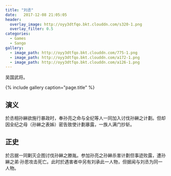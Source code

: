 ```yaml
---
title: "刘丞"
date:   2017-12-08 21:05:05
header:
  overlay_image: http://oyy3dtfqo.bkt.clouddn.com/s320-1.png
  overlay_filter: 0.5
categories:
  - Games
  - Sango
gallery:
  - image_path: http://oyy3dtfqo.bkt.clouddn.com/775-1.png
  - image_path: http://oyy3dtfqo.bkt.clouddn.com/a172-1.png
  - image_path: http://oyy3dtfqo.bkt.clouddn.com/a126-1.png
---
```


吴国武将。

{% include gallery caption="page.title" %}

## 演义

於丞相孙綝欲施行暴政时，奉孙亮之命与全纪等人一同加入讨伐孙綝之计劃。但却因全纪之母（孙綝之表姊）密告致使计劃暴露，一族人满门抄斩。

## 正史

於吕据一同剿灭企图讨伐孙綝之滕胤。参加孙亮之孙綝杀害计劃但事迹败露，遭孙綝之弟·孙恩攻击死亡。此时於遇害者中另有刘承此一人物，但据闻与刘丞为同一人物。